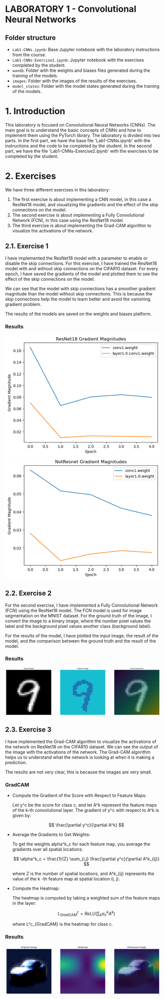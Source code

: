 # LABORATORY 1 - Convolutional Neural Networks

## Folder structure

- `Lab1-CNNs.ipynb`: Base Jupyter notebook with the laboratory instructions from the course.
- `Lab1-CNNs-Exercise2.ipynb`: Jupyter notebook with the exercises completed by the student.
- `wandb`: Folder with the weights and biases files generated during the training of the models.
- `images`: Folder with the images of the results of the exercises.
- `model_states`: Folder with the model states generated during the training of the models.

# 1. Introduction

This laboratory is focused on Convolutional Neural Networks (CNNs). The main goal is to understand the basic concepts of CNNs and how to implement them using the PyTorch library. The laboratory is divided into two parts. In the first part, we have the base file 'Lab1-CNNs.ipynb' with the instructions and the code to be completed by the student. In the second part, we have the file 'Lab1-CNNs-Exercise2.ipynb' with the exercises to be completed by the student.

# 2. Exercises

We have three different exercises in this laboratory:
1. The first exercise is about implementing a CNN model, in this case a ResNet18 model, and visualizing the gradients and the effect of the skip connections on the model.
2. The second exercise is about implementing a Fully Convolutional Network (FCN), in this case using the ResNet18 model.
3. The third exercise is about implementing the Grad-CAM algorithm to visualize the activations of the network.

## 2.1. Exercise 1

I have implemented the ResNet18 model with a parameter to enable or disable the skip connections. 
For this exercise, I have trained the ResNet18 model with and without skip connections on the CIFAR10 dataset.
For every epoch, I have saved the gradients of the model and plotted them to see the effect of the skip connections on the model.

We can see that the model with skip connections has a smoother gradient magnitude than the model without skip connections. This is because the skip connections help the model to learn better and avoid the vanishing gradient problem.

The results of the models are saved on the weights and biases platform.

### Results
![Results: Gradients magnitude of the models](images/result-exercise1.png)
![Results: Gradients magnitude of the models](images/result-exercise1_2.png)


## 2.2. Exercise 2

For the second exercise, I have implemented a Fully Convolutional Network (FCN) using the ResNet18 model. The FCN model is used for image segmentation on the MNIST dataset.
For the ground truth of the image, I convert the image to a binary image, where the number pixel values the label and the background pixel values another class (background label).

For the results of the model, I have plotted the input image, the result of the model, and the comparison between the ground truth and the result of the model.

### Results
![Results: Resnet18FCN](images/result-exercise2.png)

## 2.3. Exercise 3

I have implemented the Grad-CAM algorithm to visualize the activations of the network on ResNet18 on the CIFAR10 dataset. We can see the output of the image with the activations of the network. The Grad-CAM algorithm helps us to understand what the network is looking at when it is making a prediction.

The results are not very clear, this is because the images are very small.

### GradCAM
- Compute the Gradient of the Score with Respect to Feature Maps:

    Let y^c be the score for class c, and let A^k represent the feature maps of the k-th convolutional layer. The gradient of y^c with respect to A^k is given by:

    $$ \frac{\partial y^c}{\partial A^k} $$

- Average the Gradients to Get Weights:

    To get the weights alpha^k_c for each feature map, you average the gradients over all spatial locations:

    $$ \alpha^k_c = \frac{1}{Z} \sum_{i,j} \frac{\partial y^c}{\partial A^k_{ij}} $$

    where Z is the number of spatial locations, and A^k_{ij} represents the value of the k -th feature map at spatial location (i, j).

- Compute the Heatmap:

    The heatmap is computed by taking a weighted sum of the feature maps in the layer:

    $$ L^c_{GradCAM} = ReLU(\sum_k \alpha^k_c A^k) $$

    where L^c_{GradCAM} is the heatmap for class c.

### Results
![Results: GradCamModel on Resnet18](images/result-exercise3.png)


